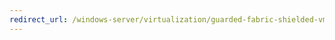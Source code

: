 ```yaml
---
redirect_url: /windows-server/virtualization/guarded-fabric-shielded-vm/guarded-fabric-setting-up-the-host-guardian-service-hgs#add-the-hgs-role
---
```

